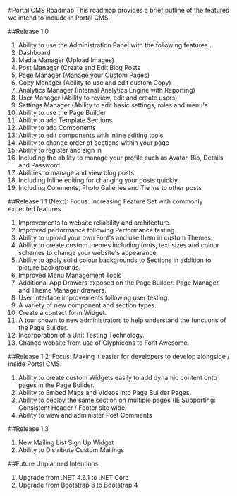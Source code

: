 #Portal CMS Roadmap
This roadmap provides a brief outline of the features we intend to include in Portal CMS.

##Release 1.0
1. Ability to use the Administration Panel with the following features...
  1. Dashboard
  2. Media Manager (Upload Images)
  3. Post Manager (Create and Edit Blog Posts
  4. Page Manager (Manage your Custom Pages)
  5. Copy Manager (Ability to use and edit custom Copy)
  6. Analytics Manager (Internal Analytics Engine with Reporting)
  7. User Manager (Ability to review, edit and create users)
  8. Settings Manager (Ability to edit basic settings, roles and menu's
2. Ability to use the Page Builder
  1. Ability to add Template Sections
  2. Ability to add Components
  3. Ability to edit components with inline editing tools
  4. Ability to change order of sections within your page
3. Ability to register and sign in
  1. Including the ability to manage your profile such as Avatar, Bio, Details and Password.
4. Abilities to manage and view blog posts
  1. Including Inline editing for changing your posts quickly
  2. Including Comments, Photo Galleries and Tie ins to other posts

##Release 1.1 (Next): Focus: Increasing Feature Set with commonly expected features.
1. Improvements to website reliability and architecture.
2. Improved performance following Performance testing.
3. Ability to upload your own Font's and use them in custom Themes.
4. Ability to create custom themes including fonts, text sizes and colour schemes to change your website's appearance.
5. Ability to apply solid colour backgrounds to Sections in addition to picture backgrounds.
6. Improved Menu Management Tools
7. Additional App Drawers exposed on the Page Builder: Page Manager and Theme Manager drawers.
8. User Interface improvements following user testing.
9. A variety of new component and section types.
10. Create a contact form Widget.
11. A tour shown to new administrators to help understand the functions of the Page Builder.
11. Incorporation of a Unit Testing Technology.
12. Change website from use of Glyphicons to Font Awesome.

##Release 1.2: Focus: Making it easier for developers to develop alongside / inside Portal CMS.
1. Ability to create custom Widgets easily to add dynamic content onto pages in the Page Builder.
2. Ability to Embed Maps and Videos into Page Builder Pages.
3. Ability to deploy the same section on multiple pages (IE Supporting: Consistent Header / Footer site wide)
4. Ability to view and administer Post Comments

##Release 1.3
1. New Mailing List Sign Up Widget
2. Ability to Distribute Custom Mailings

##Future Unplanned Intentions
1. Upgrade from .NET 4.6.1 to .NET Core
2. Upgrade from Bootstrap 3 to Bootstrap 4
